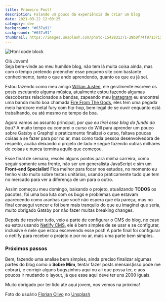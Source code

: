 ```yaml
---
title: Primeiro Post!
description: Falando um pouco da experiência de criar um blog
date: 2021-03-22 12:00:25
category: dev
background: "#637a91"
cackground: "#637a91"
thumbnail: https://images.unsplash.com/photo-1542831371-29b0f74f9713?ixid=MXwxMjA3fDB8MHxwaG90by1wYWdlfHx8fGVufDB8fHw%3D&ixlib=rb-1.2.1&auto=format&fit=crop&w=1950&q=80
---
```

![Html code block](https://images.unsplash.com/photo-1542831371-29b0f74f9713?ixlib=rb-1.2.1&ixid=MXwxMjA3fDB8MHxwaG90by1wYWdlfHx8fGVufDB8fHw%3D&auto=format&fit=crop&w=1350&q=80)

Olá Jovem!\
Seja bem-vinde ao meu humilde blog, não tem lá muita coisa ainda, mas com o tempo pretendo preencher esse pequeno site com bastante conhecimento, tanto o que ando aprendendo, quanto os que eu já sei.

Estou fazendo como meu amigo [Willian Justen](https://willianjusten.com.br/), ele geralmente escreve os posts escutando alguma música, atualmente estou fazendo algumas descobertas relacionados a bandas, zapeando meu [Instagram](https://www.instagram.com/azevedodev/) eu encontrei uma banda muito boa chamada [Fire From The Gods](https://open.spotify.com/artist/6yeRY2d7gubXoymv3DAYhS?si=eTV3jt_5RWSMVN01bmVr7g), eles tem uma pegada meio hardcore metal fury com hip-hop, bem legal de se ouvir enquanto está trabalhando, ou até mesmo no tempo de boa.

Agora vamos ao assunto principal, p*or que eu tirei esse blog do fundo do baú?* A muito tempo eu comprei o curso do Will para aprender um pouco sobre Gatsby e Graphql e praticamente finalizei o curso, faltava poucas coisas a se fazer para por no ar, mas como toda pessoa desenvolvedora de respeito, acaba deixando o projeto de lado e segue fazendo outras milhares de coisas e nunca termina aquilo que começou.

Esse final de semana, resolvi alguns pontos para minha carreira, como seguir somente uma frente, não ser um generalista JavaScript e sim um **Front-end Specialist**! Fica melhor para focar nos estudos, no momento eu tenho visto muito sobre testes unitários, usando praticamente tudo que tem no mercado para ver a diferença de um para o outro.

Assim começou meu domingo, baixando o projeto, atualizando **TODOS** os pacotes, foi uma boa luta com os bugs e problemas que estavam aparecendo como aranhas que você não espera que ela pareça, mas no final consegui vencer e foi bem mais tranquilo do que eu imaginei que seria, muito obrigado Gatsby por não fazer muitas breaking changes.

Depois de resolver tudo, veio a parte de configurar o CMS do blog, no caso eu estou usando [Netlify CMS](https://www.netlifycms.org/), ele é bem simples de se usar e se configurar, inclusive é nele que estou escrevendo esse post! A parte final foi configurar o netlify para receber o projeto e por no ar, mais uma parte bem simples.

### Próximos passos

Bem, fazendo uma analise bem simples, ainda preciso finalizar algumas partes do blog como o **Sobre Mim**, tentar fazer posts mensais(isso pode me cobrar), e corrigir alguns bugszinhos aqui ou ali que possa ter, e aos poucos ir mudando o layout, já que esse aqui deve ter uns 2000 iguais.

Muito obrigado por ter lido até aqui jovem, nos vemos na próxima!

Foto do usuário [Florian Olivo](https://unsplash.com/@florianolv) no [Unsplash](https://unsplash.com/)